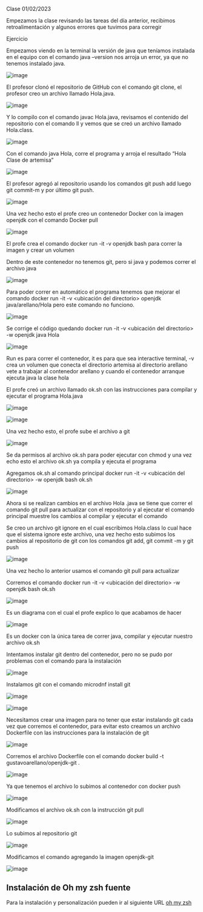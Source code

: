 Clase 01/02/2023

Empezamos la clase revisando las tareas del día anterior, recibimos retroalimentación y algunos errores que tuvimos para corregir

Ejercicio 

Empezamos viendo en la terminal la versión de java que teníamos instalada en el equipo con el comando java –version nos arroja un error, ya que no tenemos instalado java.
 
 ![image](https://user-images.githubusercontent.com/123017277/216547639-90d264d8-8b3d-4eee-a2ba-61de7ddcb878.png)
 
El profesor clonó el repositorio de GitHub con el comando git clone, el profesor creo un archivo llamado Hola.java.

![image](https://user-images.githubusercontent.com/123017277/216547675-4241577b-4e34-47a7-a61f-787eb87431ae.png)
 
Y lo compilo con el comando javac Hola.java, revisamos el contenido del repositorio con el comando ll y vemos que se creó un archivo llamado Hola.class.

![image](https://user-images.githubusercontent.com/123017277/216547714-5103f754-cc8a-4b65-8c1d-ee7e1a6ae7ab.png)
 
Con el comando java Hola, corre el programa y arroja el resultado “Hola Clase de artemisa”

![image](https://user-images.githubusercontent.com/123017277/216547772-842519df-7f1d-4c98-81f2-c8d4b96c49aa.png)

El profesor agregó al repositorio usando los comandos git push add <nombre del archivo> luego git commit-m <mensaje> y por último git push.
 
![image](https://user-images.githubusercontent.com/123017277/216547811-52e9f757-84fa-482a-9613-362cb6aa894c.png)
 
Una vez hecho esto el profe creo un contenedor Docker con la imagen openjdk con el comando Docker pull <imagen>
 
![image](https://user-images.githubusercontent.com/123017277/216547896-d348d0fa-cda7-4587-8b08-d705bb121dc1.png) 
 
El profe crea el comando docker run -it -v <ruta del directorio> openjdk bash para correr la imagen y crear un volumen
 
Dentro de este contenedor no tenemos git, pero si java y podemos correr el archivo java
 
![image](https://user-images.githubusercontent.com/123017277/216547955-3e519bd3-3215-4428-bf47-3689c0d89fca.png)
 
Para poder correr en automático el programa tenemos que mejorar el comando docker run  -it -v <ubicación del directorio> openjdk java/arellano/Hola pero este comando no funciono.
 
![image](https://user-images.githubusercontent.com/123017277/216548010-a3b1cb2c-cd49-4197-a60b-b7249e0cec2c.png)
 
Se corrige el código quedando docker run -it -v <ubicación del directorio> -w <directorio> openjdk java Hola
 
![image](https://user-images.githubusercontent.com/123017277/216548080-8da99738-bcf0-4b5e-875c-7a3436c845e0.png)
 
Run es para correr el contenedor, it es para que sea interactive terminal, -v crea un volumen que conecta el directorio artemisa al directorio arellano vete a trabajar al contenedor arellano y cuando el contenedor arranque ejecuta java la clase hola

 El profe creó un archivo llamado ok.sh con las instrucciones para compilar y ejecutar el programa Hola.java
 
![image](https://user-images.githubusercontent.com/123017277/216548206-e276daa6-3075-434b-978b-0676abf08fdd.png)
 
![image](https://user-images.githubusercontent.com/123017277/216548379-d7d4cd7e-0c04-48a4-bca6-5d5b020abf48.png)
 
Una vez hecho esto, el profe sube el archivo a git

![image](https://user-images.githubusercontent.com/123017277/216548437-bdac34bf-7be5-4ded-890d-872b07b83139.png)
 
Se da permisos al archivo ok.sh para poder ejecutar con chmod <permisos><nombre del archivo> y una vez echo esto el archivo ok.sh ya compila y ejecuta el programa

 Agregamos ok.sh al comando principal docker run -it -v <ubicación del directorio> -w <directorio> openjdk bash ok.sh
 
![image](https://user-images.githubusercontent.com/123017277/216548574-b3457488-fcf4-43c8-9c81-28c0bd423025.png)
 
Ahora si se realizan cambios en el archivo Hola .java se tiene que correr el comando git pull para actualizar con el repositorio y al ejecutar el comando principal muestre los cambios al compilar y ejecutar el comando

Se creo un archivo git ignore en el cual escribimos Hola.class lo cual hace que el sistema ignore este archivo, una vez hecho esto subimos los cambios al repositorio de git con los comandos git add, git commit -m y git push

![image](https://user-images.githubusercontent.com/123017277/216548659-1ed7ad46-8a12-4663-b570-6f43aafedbaf.png)
 
Una vez hecho lo anterior usamos el comando git pull para actualizar 

 Corremos el comando docker run -it -v <ubicación del directorio> -w <directorio> openjdk bash ok.sh

![image](https://user-images.githubusercontent.com/123017277/216548752-5cb32f36-54ac-494d-8af2-f189d66f7a46.png)

Es un diagrama con el cual el profe explico lo que acabamos de hacer

![image](https://user-images.githubusercontent.com/123017277/216548800-84c6c433-a3cd-4a81-a27b-424f19564abf.png)
 
Es un docker con la única tarea de correr java, compilar y ejecutar nuestro archivo ok.sh

Intentamos instalar git dentro del contenedor, pero no se pudo por problemas con el comando para la instalación

![image](https://user-images.githubusercontent.com/123017277/216548879-331fa40a-9939-4ab7-9774-4ccb2282cba7.png)

Instalamos git con el comando microdnf install git
 
![image](https://user-images.githubusercontent.com/123017277/216548948-b535c197-655b-4e4e-9a6c-7ec986d64402.png)

![image](https://user-images.githubusercontent.com/123017277/216548971-500892eb-4269-4f5c-8a30-b04c84efb04a.png)
 
Necesitamos crear una imagen para no tener que estar instalando git cada vez que corremos el contenedor, para evitar esto creamos un archivo Dockerfile con las instrucciones para la instalación de git
 
![image](https://user-images.githubusercontent.com/123017277/216549123-994dac70-d489-4fe8-a55e-d79dcd082697.png)

Corremos el archivo Dockerfile con el comando docker build -t gustavoarellano/openjdk-git .

![image](https://user-images.githubusercontent.com/123017277/216549192-7582900a-198d-45b5-8ba3-23a5ad12779a.png)
 
Ya que tenemos el archivo lo subimos al contenedor con docker push

![image](https://user-images.githubusercontent.com/123017277/216549250-e5b76eb3-fccc-4039-b332-51f4f794d004.png)
 
Modificamos el archivo ok.sh con la instrucción git pull

![image](https://user-images.githubusercontent.com/123017277/216549450-46083fff-c9c0-4136-94a1-f00d72aae741.png)
 
Lo subimos al repositorio git
 
![image](https://user-images.githubusercontent.com/123017277/216549499-f37ce8f5-bcbe-4a55-b1b6-b6791fef7629.png)

Modificamos el comando agregando la imagen openjdk-git

![image](https://user-images.githubusercontent.com/123017277/216549540-810ce7d3-1cf4-4ad4-b7f8-ef66325c07b3.png)

## Instalación de Oh my zsh fuente ##
 
Para la instalación y personalización pueden ir al siguiente URL [oh my zsh](https://inspirnathan.com/posts/22-install-ohmyzsh-with-agnoster-theme/)
